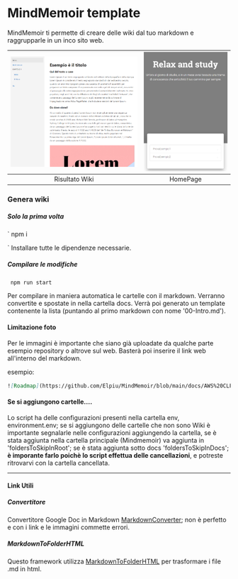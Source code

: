 # MindMemoir template

MindMemoir ti permette di creare delle wiki dal tuo markdown e raggrupparle in un inco sito web. 

| ![Immagine 1](https://github.com/Elpiu/MindMemoir/blob/template/docs/statics/screenshots/wiki.png) | ![Immagine 2](https://github.com/Elpiu/MindMemoir/blob/template/docs/statics/screenshots/home.png) |
|:--:|:--:|
| Risultato Wiki | HomePage |


### Genera wiki 

##### Solo la prima volta 
` 
npm i

` 
Installare tutte le dipendenze necessarie.

##### Compilare le modifiche
` 
npm run start
` 

Per compilare in maniera automatica le cartelle con il markdown. Verranno convertite e spostate in nella cartella docs. Verrà poi generato un template contenente la lista (puntando al primo markdown con nome '00-Intro.md').

#### Limitazione foto
Per le immagini è importante che siano già uploadate da qualche parte esempio repository o altrove sul web. Basterà poi inserire il link web all'interno del markdown.

esempio:

```markdown
![Roadmap](https://github.com/Elpiu/MindMemoir/blob/main/docs/AWS%20CLF-C01%20(AWS%20Cloud%20Practitioner)/imgs/image-roadmap-aws.png?raw=true) 
```

#### Se si aggiungono cartelle....
Lo script ha delle configurazioni presenti nella cartella env, environment.env; se si aggiungono delle cartelle che non sono Wiki è importante segnalarle nelle configurazioni aggiungendo la cartella, se è stata aggiunta nella cartella principale (Mindmemoir) va aggiunta in 'foldersToSkipInRoot'; se è stata aggiunta sotto docs 'foldersToSkipInDocs'; **è imporante farlo poichè lo script effettua delle cancellazioni**, e potreste ritrovarvi con la cartella cancellata.

---


#### Link Utili

##### Convertitore
Convertitore Google Doc in Markdown [MarkdownConverter](https://gdoc2md.com/); non è perfetto e con i link e le immagini commette errori.

##### MarkdownToFolderHTML
Questo framework utilizza [MarkdownToFolderHTML](https://github.com/joakin/markdown-folder-to-html) per trasformare i file .md in html.


